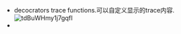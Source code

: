 * decocrators
  trace functions.可以自定义显示的trace内容.
  ![tdBuWHmy1j7gqfI](https://s2.loli.net/2022/01/08/tdBuWHmy1j7gqfI.jpg)
*  


